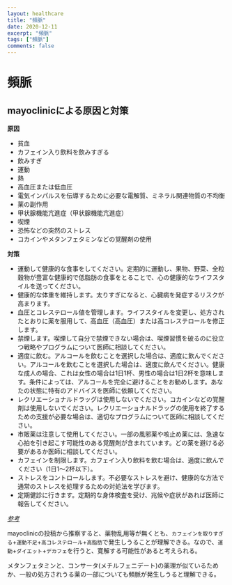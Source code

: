 ```yaml
---
layout: healthcare
title: "頻脈"
date: 2020-12-11
excerpt: "頻脈"
tags: ["頻脈"]
comments: false
---
```


# 頻脈

## mayoclinicによる原因と対策

**原因**  
 - 貧血
 - カフェイン入り飲料を飲みすぎる
 - 飲みすぎ
 - 運動
 - 熱
 - 高血圧または低血圧
 - 電気インパルスを伝導するために必要な電解質、ミネラル関連物質の不均衡
 - 薬の副作用
 - 甲状腺機能亢進症（甲状腺機能亢進症）
 - 喫煙
 - 恐怖などの突然のストレス
 - コカインやメタンフェタミンなどの覚醒剤の使用

**対策**  
 - 運動して健康的な食事をしてください。定期的に運動し、果物、野菜、全粒穀物が豊富な健康的で低脂肪の食事をとることで、心の健康的なライフスタイルを送ってください。
 - 健康的な体重を維持します。太りすぎになると、心臓病を発症するリスクが高まります。
 - 血圧とコレステロール値を管理します。ライフスタイルを変更し、処方されたとおりに薬を服用して、高血圧（高血圧）または高コレステロールを修正します。
 - 禁煙します。喫煙して自分で禁煙できない場合は、喫煙習慣を破るのに役立つ戦略やプログラムについて医師に相談してください。
 - 適度に飲む。アルコールを飲むことを選択した場合は、適度に飲んでください。アルコールを飲むことを選択した場合は、適度に飲んでください。健康な成人の場合、これは女性の場合は1日1杯、男性の場合は1日2杯を意味します。条件によっては、アルコールを完全に避けることをお勧めします。あなたの状態に特有のアドバイスを医師に依頼してください。
 - レクリエーショナルドラッグは使用しないでください。コカインなどの覚醒剤は使用しないでください。レクリエーショナルドラッグの使用を終了するための支援が必要な場合は、適切なプログラムについて医師に相談してください。
 - 市販薬は注意して使用してください。一部の風邪薬や咳止め薬には、急速な心拍を引き起こす可能性のある覚醒剤が含まれています。どの薬を避ける必要があるか医師に相談してください。
 - カフェインを制限します。カフェイン入り飲料を飲む場合は、適度に飲んでください（1日1〜2杯以下）。
 - ストレスをコントロールします。不必要なストレスを避け、健康的な方法で通常のストレスを処理するための対処法を学びます。
 - 定期健診に行きます。定期的な身体検査を受け、兆候や症状があれば医師に報告してください。

[*参考*](https://www.mayoclinic.org/diseases-conditions/tachycardia/symptoms-causes/syc-20355127)

mayoclinicの投稿から推察すると、薬物乱用等が無くとも、`カフェインを取りすぎる`+`運動不足`+`高コレステロール`+`高脂肪`で発生しうることが理解できる。なので、`運動`+`ダイエット`+`デカフェ`を行うと、寛解する可能性があると考えられる。  

メタンフェタミンと、コンサータ(メチルフェニデート)の薬理が似ているためか、一般の処方されうる薬の一部についても頻脈が発生しうると理解できる。  
